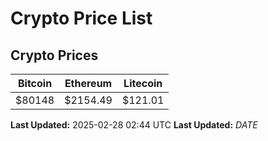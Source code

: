 # Crypto Price List

## Crypto Prices
| Bitcoin | Ethereum | Litecoin |
| ------- | -------- | -------- |
| $80148 | $2154.49 | $121.01 |
**Last Updated:** 2025-02-28 02:44 UTC
**Last Updated:** $DATE$
